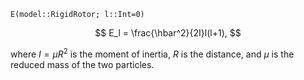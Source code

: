 `E(model::RigidRotor; l::Int=0)`

$$
E_l
= \frac{\hbar^2}{2I}l(l+1),
$$

where $I=\mu R^2$ is the moment of inertia, $R$ is the distance, and $\mu$ is the reduced mass of the two particles.
